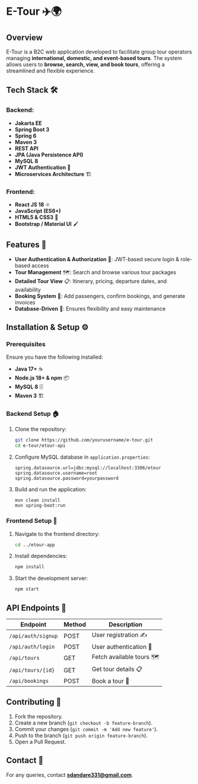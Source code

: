 # E-Tour ✈️🌍

## Overview
E-Tour is a B2C web application developed to facilitate group tour operators managing **international, domestic, and event-based tours**. The system allows users to **browse, search, view, and book tours**, offering a streamlined and flexible experience.

## Tech Stack 🛠️
### Backend:
- **Jakarta EE**
- **Spring Boot 3**
- **Spring 6**
- **Maven 3**
- **REST API**
- **JPA (Java Persistence API)**
- **MySQL 8**
- **JWT Authentication** 🔐
- **Microservices Architecture** 🏗️

### Frontend:
- **React JS 18** ⚛️
- **JavaScript (ES6+)**
- **HTML5 & CSS3** 🎨
- **Bootstrap / Material UI** 🖌️

## Features 🚀
- **User Authentication & Authorization** 🔑: JWT-based secure login & role-based access
- **Tour Management** 🗺️: Search and browse various tour packages
- **Detailed Tour View** 📋: Itinerary, pricing, departure dates, and availability
- **Booking System** 🛒: Add passengers, confirm bookings, and generate invoices
- **Database-Driven** 💾: Ensures flexibility and easy maintenance

## Installation & Setup ⚙️
### Prerequisites
Ensure you have the following installed:
- **Java 17+** ☕
- **Node.js 18+ & npm** 📦
- **MySQL 8** 🗄️
- **Maven 3** 🏗️

### Backend Setup 🏠
1. Clone the repository:
   ```sh
   git clone https://github.com/yourusername/e-tour.git
   cd e-tour/etour-api
   ```
2. Configure MySQL database in `application.properties`:
   ```properties
   spring.datasource.url=jdbc:mysql://localhost:3306/etour
   spring.datasource.username=root
   spring.datasource.password=yourpassword
   ```
3. Build and run the application:
   ```sh
   mvn clean install
   mvn spring-boot:run
   ```

### Frontend Setup 🎨
1. Navigate to the frontend directory:
   ```sh
   cd ../etour-app
   ```
2. Install dependencies:
   ```sh
   npm install
   ```
3. Start the development server:
   ```sh
   npm start
   ```

## API Endpoints 🔗
| Endpoint              | Method | Description |
|----------------------|--------|-------------|
| `/api/auth/signup`   | POST   | User registration ✍️ |
| `/api/auth/login`    | POST   | User authentication 🔑 |
| `/api/tours`        | GET    | Fetch available tours 🗺️ |
| `/api/tours/{id}`    | GET    | Get tour details 📋 |
| `/api/bookings`      | POST   | Book a tour 🛒 |


## Contributing 🤝
1. Fork the repository.
2. Create a new branch (`git checkout -b feature-branch`).
3. Commit your changes (`git commit -m 'Add new feature'`).
4. Push to the branch (`git push origin feature-branch`).
5. Open a Pull Request.


## Contact 📧
For any queries, contact **sdandare331@gmail.com**.


